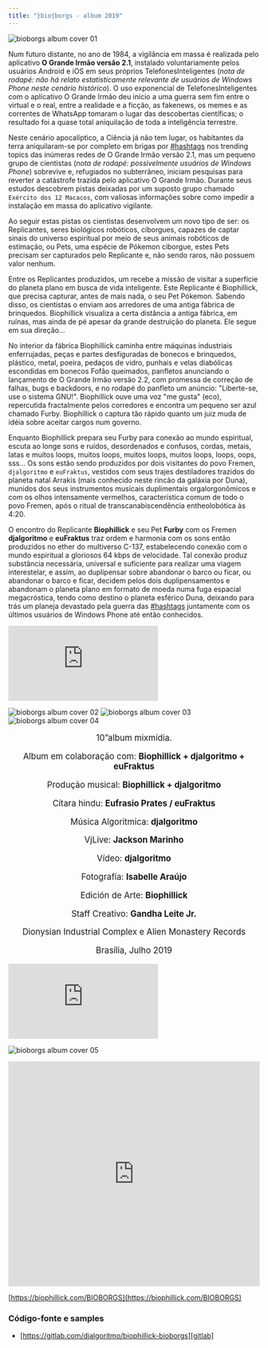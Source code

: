 ```yaml
---
title: "}bio{borgs - album 2019"
---
```


![bioborgs album cover 01](/files/bioborgs/bioborgs-album-01-cover.jpg)

Num futuro distante, no ano de 1984, a vigilância em massa é realizada pelo aplicativo **O Grande Irmão versão 2.1**, instalado voluntariamente pelos usuários Android e iOS em seus próprios TelefonesInteligentes (_nota de rodapé: não há relato estatisticamente relevante de usuários de Windows Phone neste cenário histórico_). O uso exponencial de TelefonesInteligentes com o aplicativo O Grande Irmão deu início a uma guerra sem fim entre o virtual e o real, entre a realidade e a ficção, as fakenews, os memes e as correntes de WhatsApp tomaram o lugar das descobertas científicas; o resultado foi a quase total aniquilação de toda a inteligência terrestre.

Neste cenário apocalíptico, a Ciência já não tem lugar, os habitantes da terra aniquilaram-se por completo em brigas por [#hashtags](#) nos trending topics das inúmeras redes de O Grande Irmão versão 2.1, mas um pequeno grupo de cientistas (_nota de rodapé: possivelmente usuários de Windows Phone_) sobrevive e, refugiados no subterrâneo, iniciam pesquisas para reverter a catástrofe trazida pelo aplicativo O Grande Irmão. Durante seus estudos descobrem pistas deixadas por um suposto grupo chamado `Exército dos 12 Macacos`, com valiosas informações sobre como impedir a instalação em massa do aplicativo vigilante.

Ao seguir estas pistas os cientistas desenvolvem um novo tipo de ser: os <span class='alert-danger'>Replicantes</span>, seres biológicos robóticos, ciborgues, capazes de captar sinais do universo espiritual por meio de seus animais robóticos de estimação, ou Pets, uma espécie de Pókemon ciborgue, estes Pets precisam ser capturados pelo Replicante e, não sendo raros, não possuem valor nenhum.

Entre os Replicantes produzidos, um recebe a missão de visitar a superfície do planeta plano em busca de vida inteligente. Este Replicante é <span class='alert-success'>Biophillick</span>, que precisa capturar, antes de mais nada, o seu Pet Pókemon. Sabendo disso, os cientistas o enviam aos arredores de uma antiga fábrica de brinquedos. Biophillick visualiza a certa distância a antiga fábrica, em ruínas, mas ainda de pé apesar da grande destruição do planeta. Ele segue em sua direção...

No interior da fábrica Biophillick caminha entre máquinas industriais enferrujadas, peças e partes desfiguradas de bonecos e brinquedos, plástico, metal, poeira, pedaços de vidro, punhais e velas diabólicas escondidas em bonecos Fofão queimados, panfletos anunciando o lançamento de O Grande Irmão versão 2.2, com promessa de correção de falhas, bugs e backdoors, e no rodapé do panfleto um anúncio: <span class='alert-info'>"Liberte-se, use o sistema GNU!"</span>. Biophillick ouve uma voz "me gusta" (eco), repercutida fractalmente pelos corredores e encontra um pequeno ser azul chamado Furby. Biophillick o captura tão rápido quanto um juiz muda de idéia sobre aceitar cargos num governo.

Enquanto Biophillick prepara seu Furby para conexão ao mundo espiritual, escuta ao longe sons e ruídos, desordenados e confusos, cordas, metais, latas e muitos loops, muitos loops, muitos loops, muitos loops, loops, oops, sss... Os sons estão sendo produzidos por dois visitantes do povo Fremen, `djalgoritmo` e `euFraktus`, vestidos com seus trajes destiladores trazidos do planeta natal Arrakis (mais conhecido neste rincão da galáxia por Duna), munidos dos seus instrumentos musicais duplimentais orgalorgonômicos e com os olhos intensamente vermelhos, característica comum de todo o povo Fremen, após o ritual de transcanabiscendência entheolobótica às 4:20.

O encontro do Replicante <span class='alert-warning'>**Biophillick**</span> e seu Pet <span class='alert-warning'>**Furby**</span> com os Fremen <span class='alert-warning'>**djalgoritmo**</span> e <span class='alert-warning'>**euFraktus**</span> traz ordem e harmonia com os sons então produzidos no ether do multiverso C-137, estabelecendo conexão com o mundo espiritual a gloriosos 64 kbps de velocidade. Tal conexão produz substância necessária, universal e suficiente para realizar uma viagem interestelar, e assim, ao duplipensar sobre abandonar o barco ou ficar, ou abandonar o barco e ficar, decidem pelos dois duplipensamentos e abandonam o planeta plano em formato de moeda numa fuga espacial megacróstica, tendo como destino o planeta esférico Duna, deixando para trás um planeja devastado pela guerra das [#hashtags](#) juntamente com os últimos usuários de Windows Phone até então conhecidos.

<iframe class="youtube" src="https://www.youtube.com/embed/WHMFY7Qhycg?rel=0" frameborder="0" allowfullscreen></iframe>

![bioborgs album cover 02](/files/bioborgs/bioborgs-album-02-biophillick.jpg)
![bioborgs album cover 03](/files/bioborgs/bioborgs-album-03-eufraktus.jpg)
![bioborgs album cover 04](/files/bioborgs/bioborgs-album-04-djalgoritmo.jpg)

<div style="text-align: center; font-size: 1.2em">

10”album mixmídia.

Album em colaboração com: <span class='alert-warning'>**Biophillick + djalgoritmo + euFraktus**</span>

Produção musical: <span class='alert-info'>**Biophillick + djalgoritmo**</span>

Cítara hindu: <span class='alert-danger'>**Eufrasio Prates / euFraktus**</span>

Música Algoritmica: <span class='alert-success'>**djalgoritmo**</span>

VjLive: <span class='alert-info'>**Jackson Marinho**</span>

Vídeo: <span class='alert-danger'>**djalgoritmo**</span>

Fotografía: <span class='alert-warning'>**Isabelle Araújo**</span>

Edición de Arte: <span class='alert-success'>**Biophillick**</span>

Staff Creativo: <span class='alert-info'>**Gandha Leite Jr.**</span>

Dionysian Industrial Complex e Alien Monastery Records

Brasília, Julho 2019

</div>

<iframe class="youtube" src="https://www.youtube.com/embed/XhtVpAWo32g?rel=0" frameborder="0" allowfullscreen></iframe>

![bioborgs album cover 05](/files/bioborgs/bioborgs-album-05-coverback.jpg)

<iframe class="bioborgs-soundcloud" width="100%" height="450" scrolling="no" frameborder="no" allow="autoplay" src="https://w.soundcloud.com/player/?url=https%3A//api.soundcloud.com/users/244582492&color=%23ff5500&auto_play=false&hide_related=false&show_comments=true&show_user=true&show_reposts=false&show_teaser=true&visual=true"></iframe>

[https://biophillick.com/BIOBORGS](https://biophillick.com/BIOBORGS)

### Código-fonte e samples

* [https://gitlab.com/djalgoritmo/biophillick-bioborgs][gitlab]

[gitlab]: https://gitlab.com/djalgoritmo/biophillick-bioborgs
